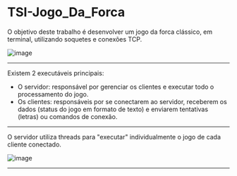 # TSI-Jogo_Da_Forca
 
O objetivo deste trabalho é desenvolver um jogo da forca clássico, em terminal, utilizando soquetes e conexões TCP.

![image](https://github.com/ViniciusJPSilva/TSI-Jogo_Da_Forca_TCP/assets/81810017/e8c9ef6a-8dda-4bad-84e0-81299488cf8e)
<hr>

Existem 2 executáveis principais:

- O servidor: responsável por gerenciar os clientes e executar todo o processamento do jogo.
- Os clientes: responsáveis por se conectarem ao servidor, receberem os dados (status do jogo em formato de texto) e enviarem tentativas (letras) ou comandos de conexão.
  
<hr>

O servidor utiliza threads para "executar" individualmente o jogo de cada cliente conectado.

 ![image](https://github.com/ViniciusJPSilva/TSI-Jogo_Da_Forca_TCP/assets/81810017/ad593cab-de0f-41ab-98f1-69a5cd800808)

<hr>
